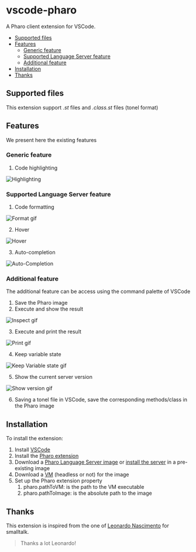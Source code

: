 # vscode-pharo <!-- omit in toc -->

A Pharo client extension for VSCode.

- [Supported files](#supported-files)
- [Features](#features)
	- [Generic feature](#generic-feature)
	- [Supported Language Server feature](#supported-language-server-feature)
	- [Additional feature](#additional-feature)
- [Installation](#installation)
- [Thanks](#thanks)

## Supported files

This extension support *.st* files and *.class.st* files (tonel format)

## Features

We present here the existing features

### Generic feature

1. Code highlighting

![Highlighting](https://raw.githubusercontent.com/badetitou/vscode-pharo/main/docs/img/highlighting.png)

### Supported Language Server feature

1. Code formatting

![Format gif](https://raw.githubusercontent.com/badetitou/vscode-pharo/main/docs/img/format.gif)

2. Hover

![Hover](https://raw.githubusercontent.com/badetitou/vscode-pharo/main/docs/img/hover.png)

3. Auto-completion

![Auto-Completion](https://raw.githubusercontent.com/badetitou/vscode-pharo/main/docs/img/Auto-completion.gif)

### Additional feature

The additional feature can be access using the command palette of VSCode

1. Save the Pharo image
2. Execute and show the result

![Inspect gif](https://raw.githubusercontent.com/badetitou/vscode-pharo/main/docs/img/inspectResult.gif)

3. Execute and print the result

![Print gif](https://raw.githubusercontent.com/badetitou/vscode-pharo/main/docs/img/printResult.gif)

4. Keep variable state

![Keep Variable state gif](https://raw.githubusercontent.com/badetitou/vscode-pharo/main/docs/img/keep-variable-state.gif)

5. Show the current server version

![Show version gif](https://raw.githubusercontent.com/badetitou/vscode-pharo/main/docs/img/pharo-version.gif)

6. Saving a tonel file in VSCode, save the corresponding methods/class in the Pharo image

## Installation

To install the extension:

1. Install [VSCode](https://code.visualstudio.com/)
2. Install the [Pharo extension](https://marketplace.visualstudio.com/items?itemName=badetitou.pharo-language-server)
3. Download a [Pharo Language Server image](https://github.com/badetitou/Pharo-LanguageServer/releases) or [install the server](https://github.com/badetitou/Pharo-LanguageServer#installation) in a pre-existing image 
4. Download a [VM](https://files.pharo.org/vm/pharo-spur64-headless/) (headless or not) for the image
5. Set up the Pharo extension property
   1. pharo.pathToVM: is the path to the VM executable
   2. pharo.pathToImage: is the absolute path to the image

## Thanks

This extension is inspired from the one of [Leonardo Nascimento](https://github.com/leocamello/vscode-smalltalk) for smalltalk.

> Thanks a lot Leonardo!
